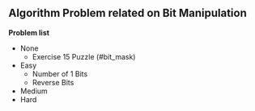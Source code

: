 ## Algorithm Problem related on Bit Manipulation

**Problem list**
* None
	* Exercise 15 Puzzle (\#bit\_mask)
* Easy
	* Number of 1 Bits
	* Reverse Bits
* Medium
* Hard